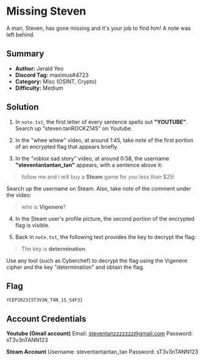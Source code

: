 # Missing Steven
A man, Steven, has gone missing and it's your job to find him! A note was left behind.

## Summary
+ **Author:** Jerald Yeo
+ **Discord Tag:** maximus#4723
+ **Category:** Misc (OSINT, Crypto)
+ **Difficulty:** Medium

## Solution
1. In `note.txt`, the first letter of every sentence spells out **"YOUTUBE"**. Search up "steven.tanROCKZ145" on Youtube.

2. In the "whee whew" video, at around 1:45, take note of the first portion of an encrypted flag that appears briefly. 

3. In the "roblox sad story" video, at around 0:58, the username **"steventantantan_tan"** appears, with a sentence above it: 

> follow me and i will buy a **Steam** game for you less than $25!

Search up the username on Steam. Also, take note of the comment under the video:

> who is **Vigenere**?

4. In the Steam user's profile picture, the second portion of the encrypted flag is visible.

5. Back in `note.txt`, the following text provides the key to decrypt the flag:

> The key is **determination**.

Use any tool (such as Cyberchef) to decrypt the flag using the Vigenere cipher and the key "determination" and obtain the flag.

## Flag
```
YCEP2023{ST3V3N_T4N_1S_S4F3}
```

## Account Credentials
**Youtube (Gmail account)**
Email: steventanzzzzzzz@gmail.com
Password: sT3v3nTANN123

**Steam Account**
Username: steventantantan_tan
Password: sT3v3nTANN123